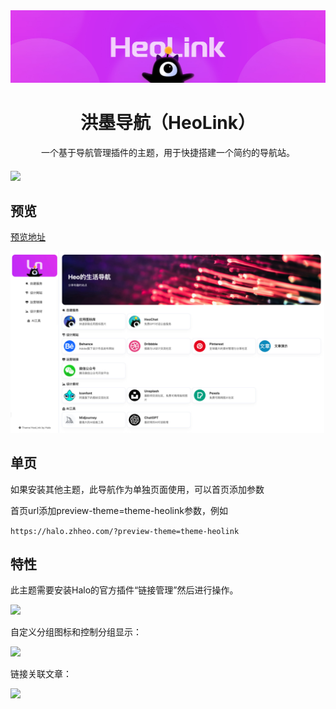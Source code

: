 <div align="center" style="margin-bottom: 20px;">
    <a href="https://halo.zhheo.com/" target="_blank" rel="noopener noreferrer">
        <img src="/imgs/st.jpg" alt="icon"/>
    </a>
    <h1 align="center">洪墨导航（HeoLink）</h1>
    <span>一个基于导航管理插件的主题，用于快捷搭建一个简约的导航站。</span>
</div>

![](https://github.com/user-attachments/assets/87b32ef2-7d73-42a0-9767-c8e42063b548)

## 预览

[预览地址](https://halo.zhheo.com/)

![](/imgs/quickshot.jpg)

## 单页

如果安装其他主题，此导航作为单独页面使用，可以首页添加参数

首页url添加preview-theme=theme-heolink参数，例如

`https://halo.zhheo.com/?preview-theme=theme-heolink`

## 特性

此主题需要安装Halo的官方插件“链接管理”然后进行操作。

![](https://img.zhheo.com/i/2024/05/27/66540be183142.webp)

自定义分组图标和控制分组显示：

![](https://img.zhheo.com/i/2024/05/27/66540c31be796.webp)

链接关联文章：

![](https://img.zhheo.com/i/2024/05/27/66540c7029c2f.webp)
